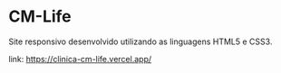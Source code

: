 # CM-Life
Site responsivo desenvolvido utilizando as linguagens HTML5 e CSS3.

link: https://clinica-cm-life.vercel.app/
